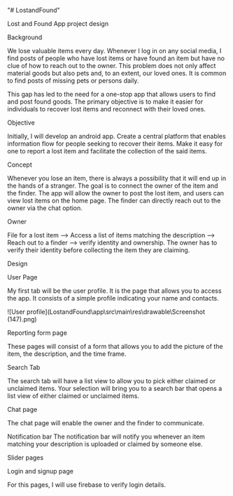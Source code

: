 "# LostandFound" 
   
   
  Lost and Found App project design 

Background 

We lose valuable items every day. Whenever I log in on any social media, I find posts of people who have lost items or have found an item but have no clue of how to reach out to the owner. This problem does not only affect material goods but also pets and, to an extent, our loved ones. It is common to find posts of missing pets or persons daily.
 
This gap has led to the need for a one-stop app that allows users to find and post found goods. The primary objective is to make it easier for individuals to recover lost items and reconnect with their loved ones. 

Objective

Initially, I will develop an android app. Create a central platform that enables information flow for people seeking to recover their items. Make it easy for one to report a lost item and facilitate the collection of the said items.

Concept 

Whenever you lose an item, there is always a possibility that it will end up in the hands of a stranger. The goal is to connect the owner of the item and the finder. 
The app will allow the owner to post the lost item, and users can view lost items on the home page. The finder can directly reach out to the owner via the chat option. 

Owner

File for a lost item --> Access a list of items matching the description --> Reach out to a finder --> verify identity and ownership.
The owner has to verify their identity before collecting the item they are claiming. 

Design 

User Page

My first tab will be the user profile. It is the page that allows you to access the app. It consists of a simple profile indicating your name and contacts.

![User profile](LostandFound\app\src\main\res\drawable\Screenshot (147).png)


Reporting form page

These pages will consist of a form that allows you to add the picture of the item, the description, and the time frame. 

Search Tab

The search tab will have a list view to allow you to pick either claimed or unclaimed items. Your selection will bring you to a search bar that opens a list view of either claimed or unclaimed items.

Chat page

The chat page will enable the owner and the finder to communicate. 

Notification bar 
The notification bar will notify you whenever an item matching your description is uploaded or claimed by someone else. 

Slider pages 

Login and signup page

For this pages, I will use firebase to verify login details.





